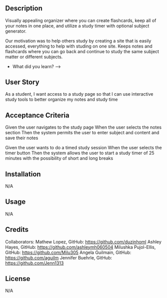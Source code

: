 # <Note Ninja>

## Description

Visually appealing organizer where you can create flashcards, keep all of your notes in one place, and utilize a study timer with optional subject generator.

Our motivation was to help others study by creating a site that is easily accessed, everything to help with studing on one site. Keeps notes and flashcards where you can go back and continue to study the same subject matter or different subjects.

- What did you learn? -->

## User Story 

As a student, I want access to a study page so that I can use interactive study tools to better organize my notes and study time 

## Acceptance Criteria 

Given the user navigates to the study page
When the user selects the notes section
Then the system permits the user to enter subject and content and save their notes

Given the user wants to do a timed study session 
When the user selects the timer button 
Then the system allows the user to start a study timer of 25 minutes with the possibility of short and long breaks 

## Installation

N/A

## Usage

N/A

## Credits

Collaborators:
Mathew Lopez, GitHub: https://github.com/duzinhoml
Ashley Hayes, GitHub: https://github.com/ashleymh060504
Milushka Pujol-Ellis, GitHub: https://github.com/Milu305
Angela Guilmain, GitHub: https://github.com/aguilm
Jennifer Buehrle, GitHub: https://github.com/Jenn1313

## License

N/A